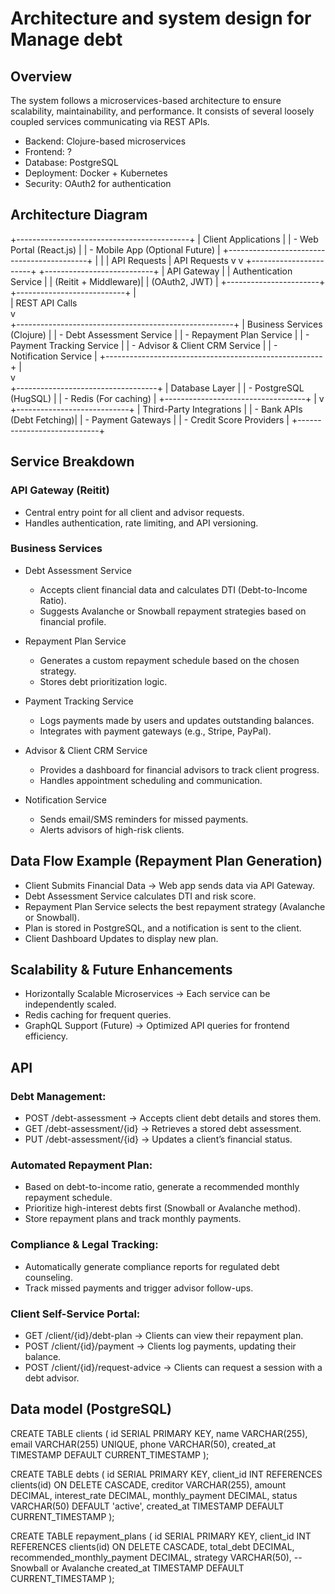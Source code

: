 # Architecture and system design for Manage debt

## Overview

The system follows a microservices-based architecture to ensure scalability, maintainability, and performance. It consists of several loosely coupled services communicating via REST APIs.

* Backend: Clojure-based microservices
* Frontend: ? 
* Database: PostgreSQL
* Deployment: Docker + Kubernetes
* Security: OAuth2 for authentication

## Architecture Diagram

+-------------------------------------------+
|          Client Applications              |
|  - Web Portal (React.js)                  |
|  - Mobile App (Optional Future)           |
+-------------------------------------------+
|                           |
| API Requests              | API Requests
v                           v
+-----------------------+       +---------------------------+
|   API Gateway        |       |  Authentication Service   |
| (Reitit + Middleware)|       | (OAuth2, JWT)            |
+-----------------------+       +---------------------------+
|                            
| REST API Calls                        
v                         
+------------------------------------------------------+
|               Business Services (Clojure)           |
|  - Debt Assessment Service                          |
|  - Repayment Plan Service                          |
|  - Payment Tracking Service                        |
|  - Advisor & Client CRM Service                    |
|  - Notification Service                            |
+------------------------------------------------------+
|                        
v                        
+-----------------------------------+
|        Database Layer             |
| - PostgreSQL (HugSQL)             |
| - Redis (For caching)             |
+-----------------------------------+
|
v
+----------------------------+
| Third-Party Integrations   |
| - Bank APIs (Debt Fetching)|
| - Payment Gateways         |
| - Credit Score Providers   |
+----------------------------+

## Service Breakdown

### API Gateway (Reitit)
* Central entry point for all client and advisor requests.
* Handles authentication, rate limiting, and API versioning.

### Business Services
* Debt Assessment Service
  * Accepts client financial data and calculates DTI (Debt-to-Income Ratio). 
  * Suggests Avalanche or Snowball repayment strategies based on financial profile.

* Repayment Plan Service
  * Generates a custom repayment schedule based on the chosen strategy.
  * Stores debt prioritization logic.

* Payment Tracking Service
  * Logs payments made by users and updates outstanding balances. 
  * Integrates with payment gateways (e.g., Stripe, PayPal).

* Advisor & Client CRM Service 
  * Provides a dashboard for financial advisors to track client progress.
  * Handles appointment scheduling and communication.

* Notification Service
  * Sends email/SMS reminders for missed payments. 
  * Alerts advisors of high-risk clients.

## Data Flow Example (Repayment Plan Generation)
* Client Submits Financial Data → Web app sends data via API Gateway.
* Debt Assessment Service calculates DTI and risk score. 
* Repayment Plan Service selects the best repayment strategy (Avalanche or Snowball).
* Plan is stored in PostgreSQL, and a notification is sent to the client. 
* Client Dashboard Updates to display new plan.


## Scalability & Future Enhancements

* Horizontally Scalable Microservices → Each service can be independently scaled.
* Redis caching for frequent queries.
* GraphQL Support (Future) → Optimized API queries for frontend efficiency.


## API

### Debt Management:

* POST /debt-assessment → Accepts client debt details and stores them.
* GET /debt-assessment/{id} → Retrieves a stored debt assessment. 
* PUT /debt-assessment/{id} → Updates a client’s financial status.


### Automated Repayment Plan:

* Based on debt-to-income ratio, generate a recommended monthly repayment schedule. 
* Prioritize high-interest debts first (Snowball or Avalanche method). 
* Store repayment plans and track monthly payments.


### Compliance & Legal Tracking:

* Automatically generate compliance reports for regulated debt counseling.
* Track missed payments and trigger advisor follow-ups.

### Client Self-Service Portal:

* GET /client/{id}/debt-plan → Clients can view their repayment plan.
* POST /client/{id}/payment → Clients log payments, updating their balance.
* POST /client/{id}/request-advice → Clients can request a session with a debt advisor.

## Data model (PostgreSQL)

CREATE TABLE clients (
id SERIAL PRIMARY KEY,
name VARCHAR(255),
email VARCHAR(255) UNIQUE,
phone VARCHAR(50),
created_at TIMESTAMP DEFAULT CURRENT_TIMESTAMP
);

CREATE TABLE debts (
id SERIAL PRIMARY KEY,
client_id INT REFERENCES clients(id) ON DELETE CASCADE,
creditor VARCHAR(255),
amount DECIMAL,
interest_rate DECIMAL,
monthly_payment DECIMAL,
status VARCHAR(50) DEFAULT 'active',
created_at TIMESTAMP DEFAULT CURRENT_TIMESTAMP
);

CREATE TABLE repayment_plans (
id SERIAL PRIMARY KEY,
client_id INT REFERENCES clients(id) ON DELETE CASCADE,
total_debt DECIMAL,
recommended_monthly_payment DECIMAL,
strategy VARCHAR(50), -- Snowball or Avalanche
created_at TIMESTAMP DEFAULT CURRENT_TIMESTAMP
);
